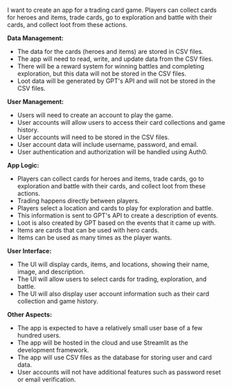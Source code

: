 I want to create an app for a trading card game.
Players can collect cards for heroes and items, trade cards,
go to exploration and battle with their cards, and collect loot from these actions.

**Data Management:**
- The data for the cards (heroes and items) are stored in CSV files.
- The app will need to read, write, and update data from the CSV files.
- There will be a reward system for winning battles and completing exploration, but this data will not be stored in the CSV files.
- Loot data will be generated by GPT's API and will not be stored in the CSV files.

**User Management:**
- Users will need to create an account to play the game.
- User accounts will allow users to access their card collections and game history.
- User accounts will need to be stored in the CSV files.
- User account data will include username, password, and email.
- User authentication and authorization will be handled using Auth0.

**App Logic:**
- Players can collect cards for heroes and items, trade cards, go to exploration and battle with their cards, and collect loot from these actions.
- Trading happens directly between players.
- Players select a location and cards to play for exploration and battle.
- This information is sent to GPT's API to create a description of events.
- Loot is also created by GPT based on the events that it came up with.
- Items are cards that can be used with hero cards.
- Items can be used as many times as the player wants.

**User Interface:**
- The UI will display cards, items, and locations, showing their name, image, and description.
- The UI will allow users to select cards for trading, exploration, and battle.
- The UI will also display user account information such as their card collection and game history.

**Other Aspects:**
- The app is expected to have a relatively small user base of a few hundred users.
- The app will be hosted in the cloud and use Streamlit as the development framework.
- The app will use CSV files as the database for storing user and card data.
- User accounts will not have additional features such as password reset or email verification.